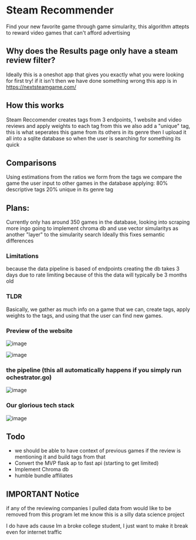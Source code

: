 # Steam Recommender 
Find your new favorite game through game simularity, this algorithm attepts to reward video games that can't afford advertising

## Why does the Results page only have a steam review filter?
Ideally this is a oneshot app that gives you exactly what you were looking for first try!
if it isn't then we have done something wrong 
this app is in https://nextsteamgame.com/ 
## How this works
Steam Reccomender creates tags from 3 endpoints, 1 website and video reviews and apply weights to each tag
from this we also add a "unique" tag, this is what seperates this game from its others in its genre
then I upload it all into a sqlite database so when the user is searching for something its quick


## Comparisons
Using estimations from the ratios we form from the tags we compare the game the user input to other games in the database
applying:
 80% descriptive tags 
 20% unique in its genre tag

## Plans:
Currently only has around 350 games in the database, looking into scraping more ingo
going to implement chroma db and use vector simularitys as another "layer" to the simularity search
Ideally this fixes semantic differences

### Limitations
because the data pipeline is based of endpoints creating the db takes 3 days due to rate limiting because of this the data
will typically be 3 months old

### TLDR
Basically, we gather as much info on a game that we can, create tags, apply weights to the tags, and using that the user can find new games.
### Preview of the website 
![image](https://github.com/user-attachments/assets/3d99ff7f-d75b-48f4-a5c9-cf9a1c59a0fc)

![image](https://github.com/user-attachments/assets/5f2c0604-38f6-497f-ab21-1363ce99a627)
### the pipeline (this all automatically happens if you simply run ochestrator.go)
![image](https://github.com/user-attachments/assets/ae475912-1b9e-4f3d-a29f-35788156a07f)


### Our glorious tech stack
![image](https://github.com/user-attachments/assets/2266a005-ea0d-4081-9836-69bc965eac51)

## Todo
- we should be able to have context of previous games if the review is mentioning it and build tags from that 
- Convert the MVP flask ap to fast api (starting to get limited)
- Implement Chroma db 
- humble bundle affiliates

## IMPORTANT Notice
if any of the reviewing companies I pulled data from would like to be removed from this program let me know
this is a silly data science project

I do have ads cause Im a broke college student, I just want to make it break even for internet traffic

